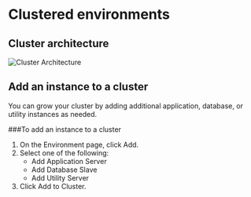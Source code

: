 # Clustered environments

## Cluster architecture

![Cluster Architecture](images/cluster_architechture.png)


<h2 id="addinstance"> Add an instance to a cluster</h2>

You can grow your cluster by adding additional application, database, or utility instances as needed.

###To add an instance to a cluster
1. On the Environment page, click Add.  
2. Select one of the following:  
    * Add Application Server
    * Add Database Slave
    * Add Utility Server
3. Click Add to Cluster.